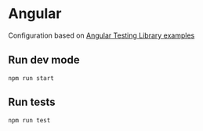 # Angular

Configuration based on [Angular Testing Library examples]()

## Run dev mode

```
npm run start
```

## Run tests

```
npm run test
```
